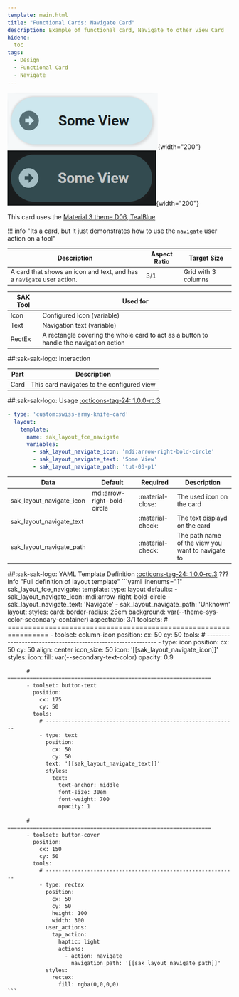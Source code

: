 ```yaml
---
template: main.html
title: "Functional Cards: Navigate Card"
description: Example of functional card, Navigate to other view Card
hideno:
  toc
tags:
  - Design
  - Functional Card
  - Navigate
---
```

<!-- GT/GL -->

![Swiss Army Knife Functional Card Navigate D06 Light Off](../assets/screenshots/sak-functional-card-12-navigate-theme-d06-light.png){width="200"}
<br>![Swiss Army Knife Functional Card Navigate D06 Dark Off](../assets/screenshots/sak-functional-card-12-navigate-theme-d06-dark.png){width="200"}

This card uses the [Material 3 theme D06, TealBlue][ham3-d06-url]

!!! info "Its a card, but it just demonstrates how to use the `navigate` user action on a tool"

| Description| Aspect Ratio| Target Size |
|-|-|-|
| A card that shows an icon and text, and has a `navigate` user action.| 3/1 | Grid with 3 columns |

| SAK Tool| Used for |
|-|-|
| Icon | Configured Icon (variable) |
| Text | Navigation text (variable) |
| RectEx | A rectangle covering the whole card to act as a button to handle the navigation action|

##:sak-sak-logo: Interaction

| Part | Description|
|-|-|
| Card | This card navigates to the configured view|

##:sak-sak-logo: Usage
[:octicons-tag-24: 1.0.0-rc.3][github-releases]

```yaml linenums="1"
- type: 'custom:swiss-army-knife-card'
  layout:
    template:
      name: sak_layout_fce_navigate
      variables:
        - sak_layout_navigate_icon: 'mdi:arrow-right-bold-circle'
        - sak_layout_navigate_text: 'Some View'
        - sak_layout_navigate_path: 'tut-03-p1'
```

| Data | Default| Required | Description |
|-|-|-|-|
| sak_layout_navigate_icon | mdi:arrow-right-bold-circle | :material-close: | The used icon on the card |
| sak_layout_navigate_text | | :material-check: | The text displayd on the card |
| sak_layout_navigate_path | | :material-check: | The path name of the view you want to navigate to |

##:sak-sak-logo: YAML Template Definition
[:octicons-tag-24: 1.0.0-rc.3][github-releases]
??? Info "Full definition of layout template"
    ```yaml linenums="1"
    sak_layout_fce_navigate:
      template:
        type: layout
        defaults: 
          - sak_layout_navigate_icon: mdi:arrow-right-bold-circle
          - sak_layout_navigate_text: 'Navigate'
          - sak_layout_navigate_path: 'Unknown'
      layout:
        styles:
          card:
            border-radius: 25em
            background: var(--theme-sys-color-secondary-container)
        aspectratio: 3/1
        toolsets:
          # ================================================================
          - toolset: column-icon
            position:
              cx: 50
              cy: 50
            tools:
              # ------------------------------------------------------------
              - type: icon
                position:
                  cx: 50
                  cy: 50
                  align: center
                  icon_size: 50
                icon: '[[sak_layout_navigate_icon]]'
                styles:
                  icon:
                    fill: var(--secondary-text-color)
                    opacity: 0.9
                
          # ================================================================
          - toolset: button-text
            position:
              cx: 175
              cy: 50
            tools:
              # ------------------------------------------------------------
              - type: text
                position:
                  cx: 50
                  cy: 50
                text: '[[sak_layout_navigate_text]]'
                styles:
                  text:
                    text-anchor: middle
                    font-size: 30em
                    font-weight: 700
                    opacity: 1

          # ================================================================
          - toolset: button-cover
            position:
              cx: 150
              cy: 50
            tools:
              # ------------------------------------------------------------
              - type: rectex
                position:
                  cx: 50
                  cy: 50
                  height: 100
                  width: 300
                user_actions:
                  tap_action:
                    haptic: light
                    actions:
                      - action: navigate
                        navigation_path: '[[sak_layout_navigate_path]]'
                styles:
                  rectex:
                    fill: rgba(0,0,0,0)
    ```
<!-- Image references -->

<!--- Internal References... --->
[Swiss Army Knife Tutorial 02]: ../tutorials/10-step-tutorial-02-intro.md

<!--- External References... --->
[ham3-d06-url]: https://material3-themes-manual.amoebelabs.com/examples/material3-example-theme-d06-tealblue/
[github-releases]: https://github.com/amoebelabs/swiss-army-knife-card/releases/

